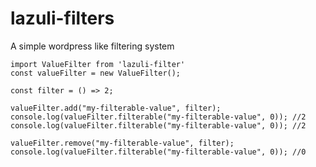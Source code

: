 # lazuli-filters
A simple wordpress like filtering system

    import ValueFilter from 'lazuli-filter'
    const valueFilter = new ValueFilter();

    const filter = () => 2;

    valueFilter.add("my-filterable-value", filter);
    console.log(valueFilter.filterable("my-filterable-value", 0)); //2
    console.log(valueFilter.filterable("my-filterable-value", 0)); //2

    valueFilter.remove("my-filterable-value", filter);
    console.log(valueFilter.filterable("my-filterable-value", 0)); //0
